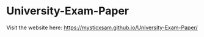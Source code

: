 # University-Exam-Paper

Visit the website here: https://mysticxsam.github.io/University-Exam-Paper/
